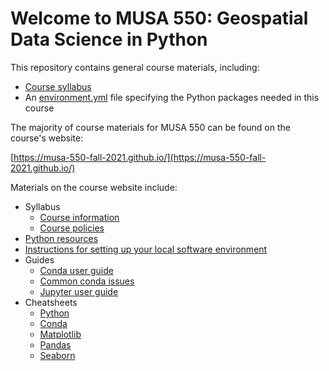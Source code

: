 # Welcome to MUSA 550: Geospatial Data Science in Python

This repository contains general course materials, including:

- [Course syllabus](syllabus.md)
- An [environment.yml](environment.yml) file specifying the Python packages needed in this course

The majority of course materials for MUSA 550 can be found on the course's website:

[https://musa-550-fall-2021.github.io/](https://musa-550-fall-2021.github.io/)

Materials on the course website include:

- Syllabus
  - [Course information](https://musa-550-fall-2021.github.io/syllabus/info)
  - [Course policies](https://musa-550-fall-2021.github.io/syllabus/policies)
- [Python resources](https://musa-550-fall-2021.github.io/resources/python)
- [Instructions for setting up your local software environment](https://musa-550-fall-2021.github.io/resources/setup/)
- Guides
  - [Conda user guide](https://musa-550-fall-2021.github.io/guides/conda)
  - [Common conda issues](https://musa-550-fall-2021.github.io/guides/conda-issues)
  - [Jupyter user guide](https://musa-550-fall-2021.github.io/guides/jupyter)
- Cheatsheets
  - [Python](https://musa-550-fall-2021.github.io/cheatsheets/python.pdf)
  - [Conda](https://musa-550-fall-2021.github.io/cheatsheets/conda.pdf)
  - [Matplotlib](https://musa-550-fall-2021.github.io/cheatsheets/matplotlib.pdf)
  - [Pandas](https://musa-550-fall-2021.github.io/cheatsheets/pandas.pdf)
  - [Seaborn](https://musa-550-fall-2021.github.io/cheatsheets/seaborn.pdf)
